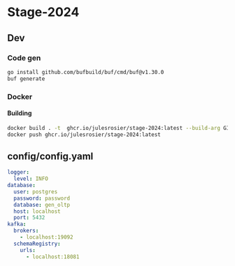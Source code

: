 # Stage-2024

## Dev

### Code gen

```sh
go install github.com/bufbuild/buf/cmd/buf@v1.30.0
buf generate
```

### Docker

#### Building

```sh
docker build . -t  ghcr.io/julesrosier/stage-2024:latest --build-arg GIT_COMMIT=$(git log -1 --format=%h)
docker push ghcr.io/julesrosier/stage-2024:latest
```

## config/config.yaml

```yaml
logger:
  level: INFO
database:
  user: postgres
  password: password
  database: gen_oltp
  host: localhost
  port: 5432
kafka:
  brokers:
    - localhost:19092
  schemaRegistry:
    urls:
      - localhost:18081
```
